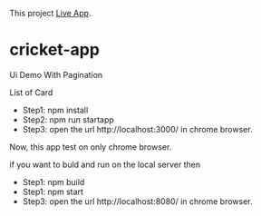 This project [Live App](https://cricket-appdemo.herokuapp.com/).

# cricket-app

Ui Demo With Pagination

List of Card

- Step1: npm install
- Step2: npm run startapp
- Step3: open the url http://localhost:3000/ in chrome browser.

Now, this app test on only chrome browser.

if you want to buld and run on the local server then

- Step1: npm build
- Step1: npm start
- Step3: open the url http://localhost:8080/ in chrome browser.
